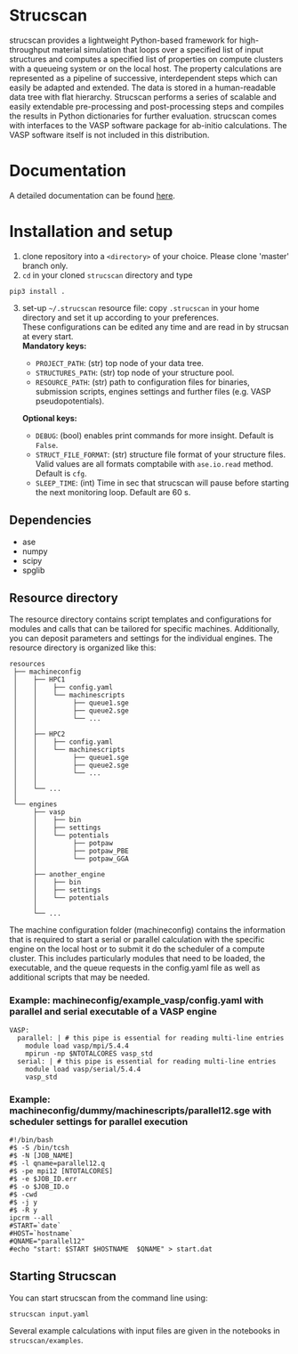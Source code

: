 # Strucscan

strucscan provides a lightweight Python-based framework for high-throughput material simulation 
that loops over a specified list of input structures and computes a specified list of properties
on compute clusters with a queueing system or on the local host. The property calculations are 
represented as a pipeline of successive, interdependent steps which can easily be adapted and 
extended. The data is stored in a human-readable data tree with flat hierarchy. Strucscan performs 
a series of scalable and easily extendable pre-processing and post-processing steps and compiles 
the results in Python dictionaries for further evaluation. strucscan comes with interfaces to the
VASP software package for ab-initio calculations. The VASP software itself is not included in this
distribution.

# Documentation

A detailed documentation can be found [here](https://strucscan.readthedocs.io/).

# Installation and setup

1. clone repository into a `<directory>` of your choice. Please clone 'master' branch only.
2.  `cd` in your cloned `strucscan` directory and type 
```
pip3 install .
```
3. set-up `~/.strucscan` resource file: copy `.strucscan` in your home directory and set it up 
   according to your preferences. \
   These configurations can be edited any time and are read in by strucsan at every start. \
   **Mandatory keys:**
   - `PROJECT_PATH`: (str) top node of your data tree.
   - `STRUCTURES_PATH`: (str) top node of your structure pool.
   - `RESOURCE_PATH`: (str) path to configuration files for binaries, submission scripts, 
     engines settings and further files (e.g. VASP pseudopotentials).
     
   **Optional keys:**
   - `DEBUG`: (bool) enables print commands for more insight. Default is `False`.
   - `STRUCT_FILE_FORMAT`: (str) structure file format of your structure files. 
     Valid values are all formats comptabile with `ase.io.read` method. Default is `cfg`.
   - `SLEEP_TIME`: (int) Time in sec that strucscan will pause before starting the next monitoring loop. Default are 60 s.


## Dependencies
- ase
- numpy
- scipy
- spglib

    
## Resource directory
The resource directory contains script templates and configurations for modules and calls that
can be tailored for specific machines. Additionally, you can deposit parameters and settings 
for the individual engines. The resource directory is organized like this:
```
resources
 ├── machineconfig
 │    ├── HPC1
 │    │    ├── config.yaml
 │    │    └── machinescripts
 │    │         ├── queue1.sge
 │    │         ├── queue2.sge
 │    │         └── ...
 │    │         
 │    ├── HPC2
 │    │    ├── config.yaml
 │    │    └── machinescripts
 │    │         ├── queue1.sge
 │    │         ├── queue2.sge
 │    │         └── ...
 │    │         
 │    └── ...
 │
 └── engines
      ├── vasp
      │    ├── bin
      │    ├── settings
      │    └── potentials
      │         ├── potpaw
      │         ├── potpaw_PBE
      │         └── potpaw_GGA
      │         
      ├── another_engine
      │    ├── bin
      │    ├── settings
      │    └── potentials
      │         
      └── ...
```
The machine configuration folder (machineconfig) contains the information that is required 
to start a serial or parallel calculation with the specific engine on the local host or to
submit it do the scheduler of a compute cluster.
This includes particularly modules that need to be loaded, the executable, and the queue
requests in the config.yaml file as well as additional scripts that may be needed.

### Example: machineconfig/example_vasp/config.yaml with parallel and serial executable of a VASP engine
```
VASP:
  parallel: | # this pipe is essential for reading multi-line entries
    module load vasp/mpi/5.4.4
    mpirun -np $NTOTALCORES vasp_std
  serial: | # this pipe is essential for reading multi-line entries
    module load vasp/serial/5.4.4
    vasp_std
```

### Example: machineconfig/dummy/machinescripts/parallel12.sge with scheduler settings for parallel execution
```
#!/bin/bash 
#$ -S /bin/tcsh 
#$ -N [JOB_NAME] 
#$ -l qname=parallel12.q 
#$ -pe mpi12 [NTOTALCORES] 
#$ -e $JOB_ID.err 
#$ -o $JOB_ID.o 
#$ -cwd 
#$ -j y 
#$ -R y 
ipcrm --all 
#START=`date` 
#HOST=`hostname` 
#QNAME="parallel12" 
#echo "start: $START $HOSTNAME  $QNAME" > start.dat
```

## Starting Strucscan

You can start strucscan from the command line using: 
```
strucscan input.yaml
```

Several example calculations with input files are given in the notebooks in `strucscan/examples`.

